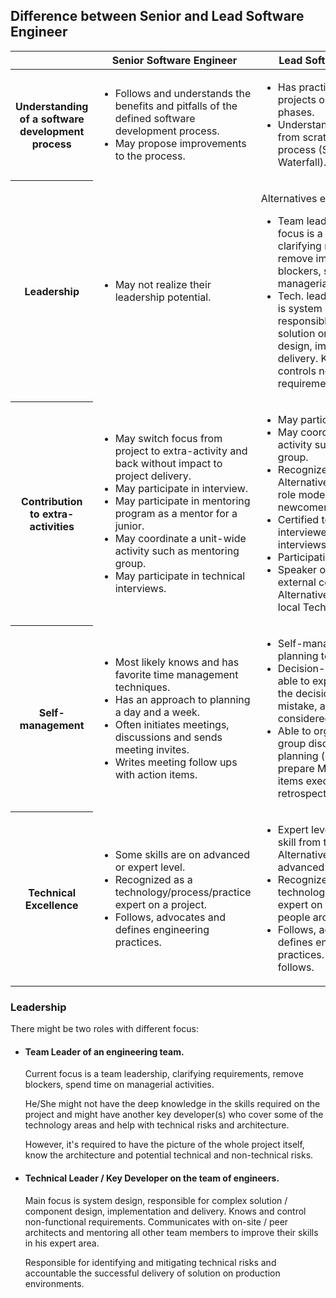 ## Difference between Senior and Lead Software Engineer

<table style="width: 100.0%;" role="grid" resolved=""><colgroup><col style="width: 11.8737%;"><col style="width: 37.9959%;"><col style="width: 50.0434%;"></colgroup><thead><tr role="row"><th data-highlight-colour="blue" data-column="0" tabindex="0" scope="col" role="columnheader" aria-disabled="false" unselectable="on" aria-sort="none" aria-label=": No sort applied, activate to apply an ascending sort" style="user-select: none;"><div><br></div></th><th data-highlight-colour="blue" data-column="1" tabindex="0" scope="col" role="columnheader" aria-disabled="false" unselectable="on" aria-sort="ascending" aria-label="Senior Software Engineer: Ascending sort applied, activate to apply a descending sort" style="user-select: none;"><div>Senior Software Engineer</div></th><th data-highlight-colour="blue" data-column="2" tabindex="0" scope="col" role="columnheader" aria-disabled="false" unselectable="on" aria-sort="none" aria-label="Lead Software Engineer: No sort applied, activate to apply an ascending sort" style="user-select: none;"><div >Lead Software Engineer</div></th></tr></thead><tbody aria-live="polite" aria-relevant="all"><tr role="row"><th  data-highlight-colour="blue">Understanding of a software development process</th><td><ul><li>Follows and understands the benefits and pitfalls of the defined software development process.</li><li>May propose improvements to the process.</li></ul></td><td><ul><li>Has practical experience on projects on different SDLC phases.</li><li>Understands and can build from scratch development process (Scrum, Kanban, Waterfall).</li></ul></td></tr><tr role="row"><th colspan="1" data-highlight-colour="blue">Leadership</th><td colspan="1"><ul><li>May not realize their leadership potential.</li></ul></td><td colspan="1"><p>Alternatives exist:</p><ul><li>Team leadership. Current focus is a team leadership, clarifying requirements, remove impediments and blockers, spend time of managerial activities.</li><li>Tech. leadership. Main focus is system design, responsible for complex solution or component design, implementation and delivery. Knows and controls non-functional requirements.</li></ul></td></tr><tr role="row"><th colspan="1" data-highlight-colour="blue">Contribution to extra-activities</th><td colspan="1"><ul><li>May switch focus from project to extra-activity and back without impact to project delivery.</li><li>May participate in interview.</li><li>May participate in mentoring program as a mentor for a junior.</li><li>May coordinate a unit-wide activity such as mentoring group.</li><li>May participate in technical interviews.</li></ul></td><td colspan="1"><ul><li>May participate in interview.</li><li>May coordinate a unit-wide activity such as mentoring group.</li><li>Recognized mentor. Alternatively, curator and role model for project newcomers.</li><li>Certified technical interviewer. Alternatively, interviews for project.</li><li>Participation in pre-sales.</li><li>Speaker on internal or external conferences. Alternatively, speaker on a local Tech Talks or Miniqs.</li></ul></td></tr><tr role="row"><th data-highlight-colour="blue">Self-management</th><td><ul><li>Most likely knows and has favorite time management techniques.</li><li>Has an approach to planning a day and a week.</li><li>Often initiates meetings, discussions and sends meeting invites.</li><li>Writes meeting follow ups with action items.</li></ul></td><td><ul><li>Self-managed. Applies day planning techniques.</li><li>Decision-maker. Should be able to explain criteria for the decision, cost of a mistake, alternative options considered.</li><li>Able to organize effective group discussions, meetings planning (create agenda, prepare MFU, monitor action items execution), retrospectives.</li></ul></td></tr><tr role="row"><th data-highlight-colour="blue">Technical Excellence</th><td><ul><li>Some skills are on advanced or expert level.</li><li>Recognized as a technology/process/practice expert on a project.</li><li>Follows, advocates and defines engineering practices.</li></ul></td><td><ul><li>Expert level for at least one skill from the primary stack. Alternatively, several advanced level skills.</li><li>Recognized as a technology/process/practice expert on a project. Gathers people around self.</li><li>Follows, advocates and defines engineering practices. Ensures that team follows.</li></ul></td></tr></tbody></table>

### Leadership
There might be two roles with different focus:
* #### Team Leader of an engineering team.

    Current focus is a team leadership, clarifying requirements, remove blockers, spend time on managerial activities.

    He/She might not have the deep knowledge in the skills required on the project and might have another key developer(s) who cover some of the technology areas and help with technical risks and architecture.

    However, it's required to have the picture of the whole project itself, know the architecture and potential technical and non-technical risks.

* #### Technical Leader / Key Developer on the team of engineers.

    Main focus is system design, responsible for complex solution / component design, implementation and delivery. Knows and control non-functional requirements. Communicates with on-site / peer architects and mentoring all other team members to improve their skills in his expert area.

    Responsible for identifying and mitigating technical risks and accountable the successful delivery of solution on production environments.
